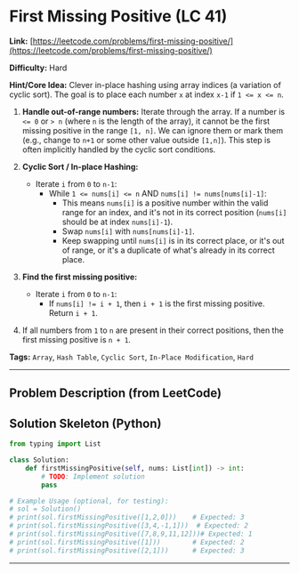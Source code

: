 # First Missing Positive (LC 41)

**Link:** [https://leetcode.com/problems/first-missing-positive/](https://leetcode.com/problems/first-missing-positive/)

**Difficulty:** Hard

**Hint/Core Idea:**
Clever in-place hashing using array indices (a variation of cyclic sort). The goal is to place each number `x` at index `x-1` if `1 <= x <= n`.

1.  **Handle out-of-range numbers:** Iterate through the array. If a number is `<= 0` or `> n` (where `n` is the length of the array), it cannot be the first missing positive in the range `[1, n]`. We can ignore them or mark them (e.g., change to `n+1` or some other value outside `[1,n]`). This step is often implicitly handled by the cyclic sort conditions.

2.  **Cyclic Sort / In-place Hashing:**
    - Iterate `i` from `0` to `n-1`:
        - While `1 <= nums[i] <= n` AND `nums[i] != nums[nums[i]-1]`:
            - This means `nums[i]` is a positive number within the valid range for an index, and it's not in its correct position (`nums[i]` should be at index `nums[i]-1`).
            - Swap `nums[i]` with `nums[nums[i]-1]`.
            - Keep swapping until `nums[i]` is in its correct place, or it's out of range, or it's a duplicate of what's already in its correct place.

3.  **Find the first missing positive:**
    - Iterate `i` from `0` to `n-1`:
        - If `nums[i] != i + 1`, then `i + 1` is the first missing positive. Return `i + 1`.
4.  If all numbers from `1` to `n` are present in their correct positions, then the first missing positive is `n + 1`.

**Tags:** `Array`, `Hash Table`, `Cyclic Sort`, `In-Place Modification`, `Hard`

---
## Problem Description (from LeetCode)

<!-- Placeholder for the full problem description from LeetCode.
     Copy the problem description here from the LeetCode page for easy reference.
     Example: Given an unsorted integer array nums, return the smallest missing positive integer. You must implement an algorithm that runs in O(n) time and uses O(1) auxiliary space.
-->


## Solution Skeleton (Python)

```python
from typing import List

class Solution:
    def firstMissingPositive(self, nums: List[int]) -> int:
        # TODO: Implement solution
        pass

# Example Usage (optional, for testing):
# sol = Solution()
# print(sol.firstMissingPositive([1,2,0]))    # Expected: 3
# print(sol.firstMissingPositive([3,4,-1,1]))  # Expected: 2
# print(sol.firstMissingPositive([7,8,9,11,12]))# Expected: 1
# print(sol.firstMissingPositive([1]))        # Expected: 2
# print(sol.firstMissingPositive([2,1]))      # Expected: 3
```
---
